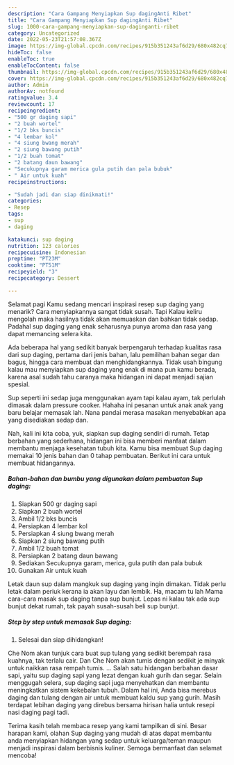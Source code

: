 ```yaml
---
description: "Cara Gampang Menyiapkan Sup dagingAnti Ribet"
title: "Cara Gampang Menyiapkan Sup dagingAnti Ribet"
slug: 1000-cara-gampang-menyiapkan-sup-daginganti-ribet
category: Uncategorized
date: 2022-05-23T21:57:08.367Z
image: https://img-global.cpcdn.com/recipes/915b351243af6d29/680x482cq70/sup-daging-foto-resep-utama.jpg
hideToc: false
enableToc: true
enableTocContent: false
thumbnail: https://img-global.cpcdn.com/recipes/915b351243af6d29/680x482cq70/sup-daging-foto-resep-utama.jpg
cover: https://img-global.cpcdn.com/recipes/915b351243af6d29/680x482cq70/sup-daging-foto-resep-utama.jpg
author: Admin
authorAv: notfound
ratingvalue: 3.4
reviewcount: 17
recipeingredient:
- "500 gr daging sapi"
- "2 buah wortel"
- "1/2 bks buncis"
- "4 lembar kol"
- "4 siung bwang merah"
- "2 siung bawang putih"
- "1/2 buah tomat"
- "2 batang daun bawang"
- "Secukupnya garam merica gula putih dan pala bubuk"
- " Air untuk kuah"
recipeinstructions:

- "Sudah jadi dan siap dinikmati!"
categories:
- Resep
tags:
- sup
- daging

katakunci: sup daging 
nutrition: 123 calories
recipecuisine: Indonesian
preptime: "PT23M"
cooktime: "PT51M"
recipeyield: "3"
recipecategory: Dessert

---
```



Selamat pagi Kamu sedang mencari inspirasi resep sup daging yang menarik? Cara menyiapkannya sangat tidak susah. Tapi Kalau keliru mengolah maka hasilnya tidak akan memuaskan dan bahkan tidak sedap. Padahal sup daging yang enak seharusnya punya aroma dan rasa yang dapat memancing selera kita.


Ada beberapa hal yang sedikit banyak berpengaruh terhadap kualitas rasa dari sup daging, pertama dari jenis bahan, lalu pemilihan bahan segar dan bagus, hingga cara membuat dan menghidangkannya. Tidak usah bingung kalau mau menyiapkan sup daging yang enak di mana pun kamu berada, karena asal sudah tahu caranya maka hidangan ini dapat menjadi sajian spesial.

Sup seperti ini sedap juga menggunakan ayam tapi kalau ayam, tak perlulah dimasak dalam pressure cooker. Hahaha ini pesanan untuk anak anak yang baru belajar memasak lah. Nana pandai merasa masakan menyebabkan apa yang disediakan sedap dan.


Nah, kali ini kita coba, yuk, siapkan sup daging sendiri di rumah. Tetap berbahan yang sederhana, hidangan ini bisa memberi manfaat dalam membantu menjaga kesehatan tubuh kita. Kamu bisa membuat Sup daging memakai 10 jenis bahan dan 0 tahap pembuatan. Berikut ini cara untuk membuat hidangannya.

<!--inarticleads1-->

##### Bahan-bahan dan bumbu yang digunakan dalam pembuatan Sup daging:

1. Siapkan 500 gr daging sapi
1. Siapkan 2 buah wortel
1. Ambil 1/2 bks buncis
1. Persiapkan 4 lembar kol
1. Persiapkan 4 siung bwang merah
1. Siapkan 2 siung bawang putih
1. Ambil 1/2 buah tomat
1. Persiapkan 2 batang daun bawang
1. Sediakan Secukupnya garam, merica, gula putih dan pala bubuk
1. Gunakan  Air untuk kuah


Letak daun sup dalam mangkuk sup daging yang ingin dimakan. Tidak perlu letak dalam periuk kerana ia akan layu dan lembik. Ha, macam tu lah Mama cara-cara masak sup daging tanpa sup bunjut. Lepas ni kalau tak ada sup bunjut dekat rumah, tak payah susah-susah beli sup bunjut. 

<!--inarticleads2-->

##### Step by step untuk memasak Sup daging:


1. Selesai dan siap dihidangkan!

Che Nom akan tunjuk cara buat sup tulang yang sedikit berempah rasa kuahnya, tak terlalu cair. Dan Che Nom akan tumis dengan sedikit je minyak untuk naikkan rasa rempah tumis. … Salah satu hidangan berbahan dasar sapi, yaitu sup daging sapi yang lezat dengan kuah gurih dan segar. Selain menggugah selera, sup daging sapi juga menyehatkan dan membantu meningkatkan sistem kekebalan tubuh. Dalam hal ini, Anda bisa merebus daging dan tulang dengan air untuk membuat kaldu sup yang gurih. Masih terdapat lebihan daging yang direbus bersama hirisan halia untuk resepi nasi daging pagi tadi. 

Terima kasih telah membaca resep yang kami tampilkan di sini. Besar harapan kami, olahan Sup daging yang mudah di atas dapat membantu anda menyiapkan hidangan yang sedap untuk keluarga/teman maupun menjadi inspirasi dalam berbisnis kuliner. Semoga bermanfaat dan selamat mencoba!
